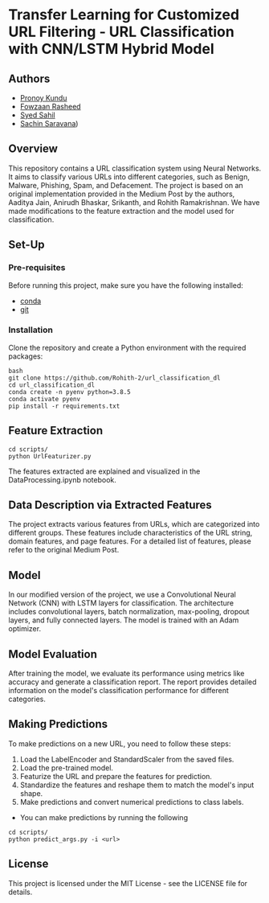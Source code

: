 # Transfer Learning for Customized URL Filtering - URL Classification with CNN/LSTM Hybrid Model 

## Authors 

- [Pronoy Kundu](https://github.com/Pronoy513)
- [Fowzaan Rasheed](https://github.com/gitzaan/)
- [Syed Sahil]()
- [Sachin Saravana]())


## Overview 

This repository contains a URL classification system using Neural Networks. It aims to classify various URLs into different categories, such as Benign, Malware, Phishing, Spam, and Defacement. The project is based on an original implementation provided in the Medium Post by the authors, Aaditya Jain, Anirudh Bhaskar, Srikanth, and Rohith Ramakrishnan. We have made modifications to the feature extraction and the model used for classification.

## Set-Up

### Pre-requisites

Before running this project, make sure you have the following installed:

- [conda](https://repo.anaconda.com/)
- [git](https://git-scm.com/)

### Installation

Clone the repository and create a Python environment with the required packages:
```
bash
git clone https://github.com/Rohith-2/url_classification_dl
cd url_classification_dl
conda create -n pyenv python=3.8.5
conda activate pyenv
pip install -r requirements.txt
```

## Feature Extraction

```
cd scripts/
python UrlFeaturizer.py

```

The features extracted are explained and visualized in the DataProcessing.ipynb notebook.


## Data Description via Extracted Features 

The project extracts various features from URLs, which are categorized into different groups. These features include characteristics of the URL string, domain features, and page features. For a detailed list of features, please refer to the original Medium Post.

## Model

In our modified version of the project, we use a Convolutional Neural Network (CNN) with LSTM layers for classification. The architecture includes convolutional layers, batch normalization, max-pooling, dropout layers, and fully connected layers. The model is trained with an Adam optimizer.


## Model Evaluation

After training the model, we evaluate its performance using metrics like accuracy and generate a classification report. The report provides detailed information on the model's classification performance for different categories.


## Making Predictions

To make predictions on a new URL, you need to follow these steps:

1. Load the LabelEncoder and StandardScaler from the saved files.
2. Load the pre-trained model.
3. Featurize the URL and prepare the features for prediction.
4. Standardize the features and reshape them to match the model's input shape.
5. Make predictions and convert numerical predictions to class labels.

- You can make predictions by running the following
 ```
 cd scripts/
python predict_args.py -i <url>
```
## License
This project is licensed under the MIT License - see the LICENSE file for details.
